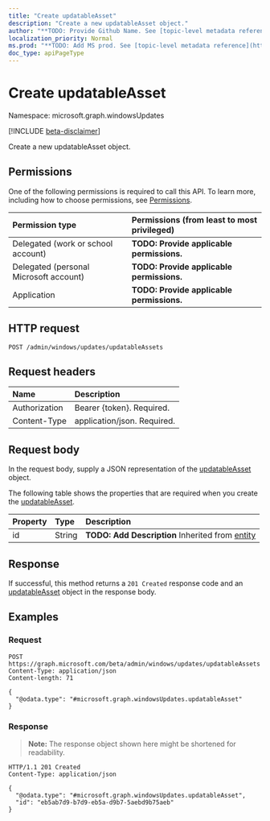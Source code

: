 ```yaml
---
title: "Create updatableAsset"
description: "Create a new updatableAsset object."
author: "**TODO: Provide Github Name. See [topic-level metadata reference](https://msgo.azurewebsites.net/add/document/guidelines/metadata.html#topic-level-metadata)**"
localization_priority: Normal
ms.prod: "**TODO: Add MS prod. See [topic-level metadata reference](https://msgo.azurewebsites.net/add/document/guidelines/metadata.html#topic-level-metadata)**"
doc_type: apiPageType
---
```


# Create updatableAsset
Namespace: microsoft.graph.windowsUpdates

[!INCLUDE [beta-disclaimer](../../includes/beta-disclaimer.md)]

Create a new updatableAsset object.

## Permissions
One of the following permissions is required to call this API. To learn more, including how to choose permissions, see [Permissions](/graph/permissions-reference).

|Permission type|Permissions (from least to most privileged)|
|:---|:---|
|Delegated (work or school account)|**TODO: Provide applicable permissions.**|
|Delegated (personal Microsoft account)|**TODO: Provide applicable permissions.**|
|Application|**TODO: Provide applicable permissions.**|

## HTTP request

<!-- {
  "blockType": "ignored"
}
-->
``` http
POST /admin/windows/updates/updatableAssets
```

## Request headers
|Name|Description|
|:---|:---|
|Authorization|Bearer {token}. Required.|
|Content-Type|application/json. Required.|

## Request body
In the request body, supply a JSON representation of the [updatableAsset](../resources/windowsupdates-updatableasset.md) object.

The following table shows the properties that are required when you create the [updatableAsset](../resources/windowsupdates-updatableasset.md).

|Property|Type|Description|
|:---|:---|:---|
|id|String|**TODO: Add Description** Inherited from [entity](../resources/windowsupdates-entity.md)|



## Response

If successful, this method returns a `201 Created` response code and an [updatableAsset](../resources/windowsupdates-updatableasset.md) object in the response body.

## Examples

### Request
<!-- {
  "blockType": "request",
  "name": "create_updatableasset_from_"
}
-->
``` http
POST https://graph.microsoft.com/beta/admin/windows/updates/updatableAssets
Content-Type: application/json
Content-length: 71

{
  "@odata.type": "#microsoft.graph.windowsUpdates.updatableAsset"
}
```


### Response
>**Note:** The response object shown here might be shortened for readability.
<!-- {
  "blockType": "response",
  "truncated": true,
  "@odata.type": "microsoft.graph.windowsUpdates.updatableAsset"
}
-->
``` http
HTTP/1.1 201 Created
Content-Type: application/json

{
  "@odata.type": "#microsoft.graph.windowsUpdates.updatableAsset",
  "id": "eb5ab7d9-b7d9-eb5a-d9b7-5aebd9b75aeb"
}
```


